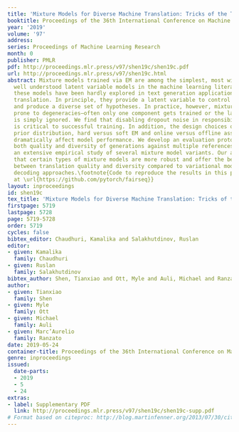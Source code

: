 ```yaml
---
title: 'Mixture Models for Diverse Machine Translation: Tricks of the Trade'
booktitle: Proceedings of the 36th International Conference on Machine Learning
year: '2019'
volume: '97'
address: 
series: Proceedings of Machine Learning Research
month: 0
publisher: PMLR
pdf: http://proceedings.mlr.press/v97/shen19c/shen19c.pdf
url: http://proceedings.mlr.press/v97/shen19c.html
abstract: Mixture models trained via EM are among the simplest, most widely used and
  well understood latent variable models in the machine learning literature. Surprisingly,
  these models have been hardly explored in text generation applications such as machine
  translation. In principle, they provide a latent variable to control generation
  and produce a diverse set of hypotheses. In practice, however, mixture models are
  prone to degeneracies—often only one component gets trained or the latent variable
  is simply ignored. We find that disabling dropout noise in responsibility computation
  is critical to successful training. In addition, the design choices of parameterization,
  prior distribution, hard versus soft EM and online versus offline assignment can
  dramatically affect model performance. We develop an evaluation protocol to assess
  both quality and diversity of generations against multiple references, and provide
  an extensive empirical study of several mixture model variants. Our analysis shows
  that certain types of mixture models are more robust and offer the best trade-off
  between translation quality and diversity compared to variational models and diverse
  decoding approaches.\footnote{Code to reproduce the results in this paper is available
  at \url{https://github.com/pytorch/fairseq}}
layout: inproceedings
id: shen19c
tex_title: 'Mixture Models for Diverse Machine Translation: Tricks of the Trade'
firstpage: 5719
lastpage: 5728
page: 5719-5728
order: 5719
cycles: false
bibtex_editor: Chaudhuri, Kamalika and Salakhutdinov, Ruslan
editor:
- given: Kamalika
  family: Chaudhuri
- given: Ruslan
  family: Salakhutdinov
bibtex_author: Shen, Tianxiao and Ott, Myle and Auli, Michael and Ranzato, Marc'Aurelio
author:
- given: Tianxiao
  family: Shen
- given: Myle
  family: Ott
- given: Michael
  family: Auli
- given: Marc’Aurelio
  family: Ranzato
date: 2019-05-24
container-title: Proceedings of the 36th International Conference on Machine Learning
genre: inproceedings
issued:
  date-parts:
  - 2019
  - 5
  - 24
extras:
- label: Supplementary PDF
  link: http://proceedings.mlr.press/v97/shen19c/shen19c-supp.pdf
# Format based on citeproc: http://blog.martinfenner.org/2013/07/30/citeproc-yaml-for-bibliographies/
---
```

